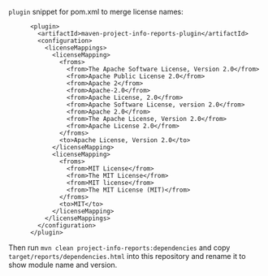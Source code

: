 
`plugin` snippet for pom.xml to merge license names:

```
      <plugin>
        <artifactId>maven-project-info-reports-plugin</artifactId>
        <configuration>
          <licenseMappings>
            <licenseMapping>
              <froms>
                <from>The Apache Software License, Version 2.0</from>
                <from>Apache Public License 2.0</from>
                <from>Apache 2</from>
                <from>Apache-2.0</from>
                <from>Apache License, 2.0</from>
                <from>Apache Software License, version 2.0</from>
                <from>Apache 2.0</from>
                <from>The Apache License, Version 2.0</from>
                <from>Apache License 2.0</from>
              </froms>
              <to>Apache License, Version 2.0</to>
            </licenseMapping>
            <licenseMapping>
              <froms>
                <from>MIT License</from>
                <from>The MIT License</from>
                <from>MIT license</from>
                <from>The MIT License (MIT)</from>
              </froms>
              <to>MIT</to>
            </licenseMapping>
          </licenseMappings>
        </configuration>
      </plugin>
```

Then run `mvn clean project-info-reports:dependencies` and copy `target/reports/dependencies.html`
into this repository and rename it to show module name and version.

